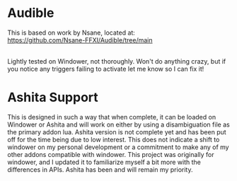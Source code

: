 # Audible
This is based on work by Nsane, located at:<br>
https://github.com/Nsane-FFXI/Audible/tree/main<br><br>

Lightly tested on Windower, not thoroughly.  Won't do anything crazy, but if you notice any triggers failing to activate let me know so I can fix it!

# Ashita Support
This is designed in such a way that when complete, it can be loaded on Windower or Ashita and will work on either by using a disambiguation file as the primary addon lua.  Ashita version is not complete yet and has been put off for the time being due to low interest.  This does not indicate a shift to windower on my personal development or a commitment to make any of my other addons compatible with windower.  This project was originally for windower, and I updated it to familiarize myself a bit more with the differences in APIs.  Ashita has been and will remain my priority.